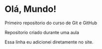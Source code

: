 # Olá, Mundo!
 Primeiro repositorio do curso de Git e GitHub

Repositorio criado durante uma aula  

Essa linha eu adicionei diretamente no site.
